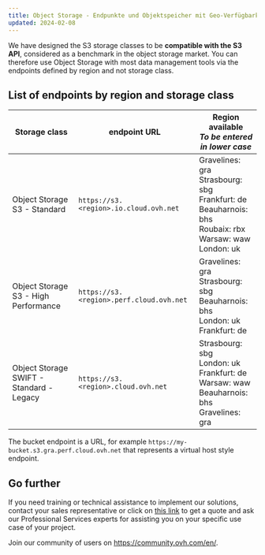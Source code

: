 ```yaml
---
title: Object Storage - Endpunkte und Objektspeicher mit Geo-Verfügbarkeit (EN)
updated: 2024-02-08
---
```


<style>
td:nth-of-type(2) {
  white-space:nowrap;
}
</style>

We have designed the S3 storage classes to be **compatible with the S3 API**, considered as a benchmark in the object storage market. You can therefore use Object Storage with most data management tools via the endpoints defined by region and not storage class.

## List of endpoints by region and storage class

| Storage class | endpoint URL | Region available<br><b><i>To be entered in lower case</i></b> |
| ------ | ------ | ------ |
| Object Storage S3 - Standard | `https://s3.<region>.io.cloud.ovh.net` | Gravelines: gra<br>Strasbourg: sbg<br> Frankfurt: de <br>Beauharnois: bhs <br>Roubaix: rbx <br>Warsaw: waw <br>London: uk |
| Object Storage S3 - High Performance |`https://s3.<region>.perf.cloud.ovh.net` | Gravelines: gra<br>Strasbourg: sbg<br>Beauharnois: bhs<br>London: uk<br>Frankfurt: de |
| Object Storage SWIFT - Standard - Legacy |`https://s3.<region>.cloud.ovh.net` | Strasbourg: sbg<br>London: uk<br>Frankfurt: de<br>Warsaw: waw<br>Beauharnois: bhs<br>Gravelines: gra |

The bucket endpoint is a URL, for example `https://my-bucket.s3.gra.perf.cloud.ovh.net` that represents a virtual host style endpoint.

## Go further

If you need training or technical assistance to implement our solutions, contact your sales representative or click on [this link](https://www.ovhcloud.com/de/professional-services/) to get a quote and ask our Professional Services experts for assisting you on your specific use case of your project.

Join our community of users on <https://community.ovh.com/en/>.
